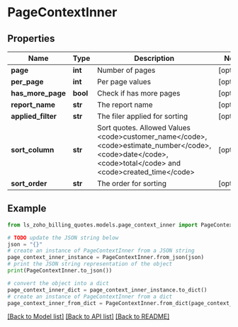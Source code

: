 # PageContextInner


## Properties

Name | Type | Description | Notes
------------ | ------------- | ------------- | -------------
**page** | **int** | Number of pages | [optional] 
**per_page** | **int** | Per page values | [optional] 
**has_more_page** | **bool** | Check if has more pages | [optional] 
**report_name** | **str** | The report name | [optional] 
**applied_filter** | **str** | The filer applied for sorting | [optional] 
**sort_column** | **str** | Sort quotes. Allowed Values &lt;code&gt;customer_name&lt;/code&gt;, &lt;code&gt;estimate_number&lt;/code&gt;, &lt;code&gt;date&lt;/code&gt;, &lt;code&gt;total&lt;/code&gt; and &lt;code&gt;created_time&lt;/code&gt; | [optional] 
**sort_order** | **str** | The order for sorting | [optional] 

## Example

```python
from ls_zoho_billing_quotes.models.page_context_inner import PageContextInner

# TODO update the JSON string below
json = "{}"
# create an instance of PageContextInner from a JSON string
page_context_inner_instance = PageContextInner.from_json(json)
# print the JSON string representation of the object
print(PageContextInner.to_json())

# convert the object into a dict
page_context_inner_dict = page_context_inner_instance.to_dict()
# create an instance of PageContextInner from a dict
page_context_inner_from_dict = PageContextInner.from_dict(page_context_inner_dict)
```
[[Back to Model list]](../README.md#documentation-for-models) [[Back to API list]](../README.md#documentation-for-api-endpoints) [[Back to README]](../README.md)


